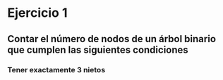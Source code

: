# Ejercicio 1
## Contar el número de nodos de un árbol binario que cumplen las siguientes condiciones
### Tener exactamente 3 nietos